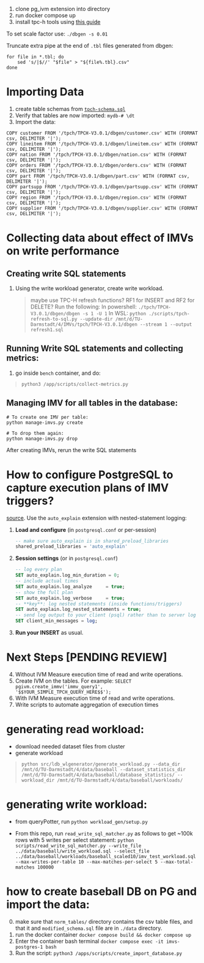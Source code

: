 1. clone pg_ivm extension into directory
1. run docker compose up
3. install tpc-h tools using [this guide](https://github.com/FlashSQL/mijin-til/blob/master/benchmark/how-to-install-tpch-for-pgsql.md)

To set scale factor use: `./dbgen -s 0.01`

Truncate extra pipe at the end of `.tbl` files generated from dbgen:
```
for file in *.tbl; do
    sed 's/|$//' "$file" > "${file%.tbl}.csv"
done
```

# Importing Data
1. create table schemas from [`tpch-schema.sql`](https://github.com/dimitri/tpch-citus/blob/master/schema/tpch-schema.sql)
2. Verify that tables are now imported: `mydb-# \dt`
3. Import the data:
```
COPY customer FROM '/tpch/TPCH-V3.0.1/dbgen/customer.csv' WITH (FORMAT csv, DELIMITER '|');
COPY lineitem FROM '/tpch/TPCH-V3.0.1/dbgen/lineitem.csv' WITH (FORMAT csv, DELIMITER '|');
COPY nation FROM '/tpch/TPCH-V3.0.1/dbgen/nation.csv' WITH (FORMAT csv, DELIMITER '|');
COPY orders FROM '/tpch/TPCH-V3.0.1/dbgen/orders.csv' WITH (FORMAT csv, DELIMITER '|');
COPY part FROM '/tpch/TPCH-V3.0.1/dbgen/part.csv' WITH (FORMAT csv, DELIMITER '|');
COPY partsupp FROM '/tpch/TPCH-V3.0.1/dbgen/partsupp.csv' WITH (FORMAT csv, DELIMITER '|');
COPY region FROM '/tpch/TPCH-V3.0.1/dbgen/region.csv' WITH (FORMAT csv, DELIMITER '|');
COPY supplier FROM '/tpch/TPCH-V3.0.1/dbgen/supplier.csv' WITH (FORMAT csv, DELIMITER '|');
```

# Collecting data about effect of IMVs on write performance 
## Creating write SQL statements
1. Using the write workload generator, create write workload. 
    > maybe use TPC-H refresh functions? RF1 for INSERT and RF2 for DELETE? Run the following:
    In powershell: `./tpch/TPCH-V3.0.1/dbgen/dbgen -s 1 -U 1`
    In WSL: `python ./scripts/tpch-refresh-to-sql.py --update-dir /mnt/d/TU-Darmstadt/4/IMVs/tpch/TPCH-V3.0.1/dbgen --stream 1 --output refresh1.sql`

## Running Write SQL statements and collecting metrics:
1. go inside `bench` container, and do:
> `python3 /app/scripts/collect-metrics.py`

## Managing IMV for all tables in the database:
```
# To create one IMV per table:
python manage-imvs.py create

# To drop them again:
python manage-imvs.py drop
```

After creating IMVs, rerun the write SQL statements

# How to configure PostgreSQL to capture execution plans of IMV triggers?
[source](https://chatgpt.com/share/6860535e-88d8-800b-9a72-44f8c97207fa). Use the `auto_explain` extension with nested-statement logging:

1. **Load and configure** (in `postgresql.conf` or per-session)

   ```sql
   -- make sure auto_explain is in shared_preload_libraries
   shared_preload_libraries = 'auto_explain'
   ```
2. **Session settings** (or in `postgresql.conf`)

   ```sql
   -- log every plan
   SET auto_explain.log_min_duration = 0;                 
   -- include actual times
   SET auto_explain.log_analyze     = true;              
   -- show the full plan
   SET auto_explain.log_verbose     = true;              
   -- **key**: log nested statements (inside functions/triggers)
   SET auto_explain.log_nested_statements = true;        
   -- send log output to your client (psql) rather than to server log
   SET client_min_messages = log;                        
   ```
3. **Run your INSERT** as usual. 

# Next Steps [PENDING REVIEW]
4. Without IVM Measure execution time of read and write operations.
5. Create IVM on the tables. For example:
`SELECT pgivm.create_immv('immv_query1', '$$YOUR_SIMPLE_TPCH_QUERY_HERE$$');`
6. With IVM Measure execution time of read and write operations.
7. Write scripts to automate aggregation of execution times

# generating read workload:
- download needed dataset files from cluster
- generate workload 
> `python src/ldb_wlgenerator/generate_workload.py --data_dir /mnt/d/TU-Darmstadt/4/data/baseball --dataset_statistics_dir /mnt/d/TU-Darmstadt/4/data/baseball/database_statistics/ --workload_dir /mnt/d/TU-Darmstadt/4/data/baseball/workloads/`

# generating write workload:
- from queryPotter, run `python workload_gen/setup.py`

- From this repo, run `read_write_sql_matcher.py` as follows to get ~100k rows with 5 writes per select statement:
`python scripts/read_write_sql_matcher.py --write_file ../data/baseball/write_workload.sql --select_file ../data/baseball/workloads/baseball_scaled10/imv_test_workload.sql --max-writes-per-table 10 --max-matches-per-select 5 --max-total-matches 100000`

# how to create baseball DB on PG and import the data:
0. make sure that `norm_tables/` directory contains the csv table files, and that it and `modified_schema.sql` file are in `./data` directory.
1. run the docker container `docker compose build && docker compose up`
2. Enter the container bash terminal `docker compose exec -it imvs-postgres-1 bash`
3. Run the script: `python3 /apps/scripts/create_import_database.py`

